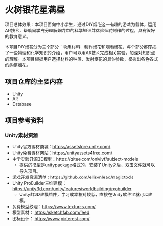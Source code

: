 # 火树银花星满昼

项目总体效果：本项目面向中小学生，通过DIY烟花这一有趣的游戏为载体，运用AR技术，帮助同学充分理解烟花中的科学知识并体验烟花制作的过程，具有很好的教育意义。

  本项目DIY烟花分为三个部分：收集材料、制作烟花和观看烟花。每个部分都穿插了一些物理和化学知识的介绍，用户可以用AR技术完成相关实验，加深对知识点的理解。本项目根据用户选择材料的种类、发射烟花的具体参数，模拟出各色各式的绚丽烟花。
  
## 项目仓库的主要内容
* Unity
* AR
* Database

## 项目参考资料
### Unity素材资源
* Unity官方素材商城：https://assetstore.unity.com/
* Unity免费素材网站：https://unityassets4free.com/
* 中学实验开源3D模型：https://gitee.com/onlyjyf/subject-models
  * 提供的模型是unitypackage格式的，安装了Unity之后，双击文件就可以导入项目。
* 游戏开发资源清单：https://github.com/ellisonleao/magictools
* Unity ProBuilder三维建模：https://unity3d.com/unity/features/worldbuilding/probuilder
  * Unity的3D建模插件，学习成本相对较低，直接在Unity软件里就可以建模。
*  免费模型纹理：https://www.textures.com/
* 模型素材： https://sketchfab.com/feed
* 图标设计： https://www.pinterest.com/
